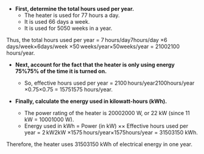 - **First, determine the total hours used per year.**
    - The heater is used for 77 hours a day.
    - It is used 66 days a week.
    - It is used for 5050 weeks in a year.

Thus, the total hours used per year = 7 hours/day7hours/day ×6 days/week×6days/week ×50 weeks/year×50weeks/year = 21002100 hours/year.

- **Next, account for the fact that the heater is only using energy 75%75% of the time it is turned on.**
    
    - So, effective hours used per year = 2100 hours/year2100hours/year ×0.75×0.75 = 15751575 hours/year.
- **Finally, calculate the energy used in kilowatt-hours (kWh).**
    
    - The power rating of the heater is 20002000 W, or 22 kW (since 11 kW = 10001000 W).
    - Energy used in kWh = Power (in kW) ×× Effective hours used per year = 2 kW2kW ×1575 hours/year×1575hours/year = 31503150 kWh.

Therefore, the heater uses 31503150 kWh of electrical energy in one year.
